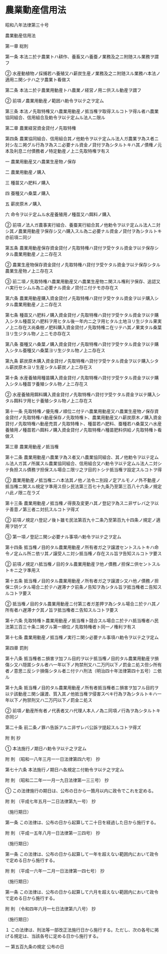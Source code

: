 # 農業動産信用法

昭和八年法律第三十号

農業動産信用法

第一章 総則

第一条 本法ニ於テ農業トハ耕作、養畜又ハ養蚕ノ業務及之ニ附随スル業務ヲ謂フ

② 水産動植物ノ採捕若ハ養殖又ハ薪炭生産ノ業務及之ニ附随スル業務ハ本法ノ適用ニ関シテハ之ヲ農業ト看做ス

第二条 本法ニ於テ農業用動産トハ農業ノ経営ノ用ニ供スル動産ヲ謂フ

② 前項ノ農業用動産ノ範囲ハ勅令ヲ以テ之ヲ定ム

第三条 本法ノ先取特権又ハ農業用動産ノ抵当権ヲ取得スルコトヲ得ル者ハ農業協同組合、信用組合及勅令ヲ以テ定ムル法人ニ限ル

第二章 農業経営資金貸付ノ先取特権

第四条 農業協同組合、信用組合其ノ他勅令ヲ以テ定ムル法人ガ農業ヲ為ス者ニ対シ左ニ掲グル行為ヲ為スニ必要ナル資金ノ貸付ヲ為シタルトキハ其ノ債権ノ元本及利息ニ付債務者ノ特定動産ノ上ニ先取特権ヲ有ス

一 農業用動産又ハ農業生産物ノ保存

二 農業用動産ノ購入

三 種苗又ハ肥料ノ購入

四 蚕種又ハ桑葉ノ購入

五 薪炭原木ノ購入

六 命令ヲ以テ定ムル水産養殖用ノ種苗又ハ餌料ノ購入

② 前項ノ法人ガ農事実行組合、養蚕実行組合其ノ他勅令ヲ以テ定ムル法人ニ対シ其ノ農業用動産ヲ保存シ又ハ購入スル為ニ必要ナル資金ノ貸付ヲ為シタルトキ亦前項ニ同ジ

第五条 農業用動産保存資金貸付ノ先取特権ハ貸付ヲ受ケタル資金ヲ以テ保存シタル農業用動産ノ上ニ存在ス

② 農業生産物保存資金貸付ノ先取特権ハ貸付ヲ受ケタル資金ヲ以テ保存シタル農業生産物ノ上ニ存在ス

③ 前二項ノ先取特権ハ農業用動産又ハ農業生産物ニ関スル権利ヲ保存、追認又ハ実行セシムル為ニ必要ナル資金ノ貸付ニ付テモ亦存在ス

第六条 農業用動産購入資金貸付ノ先取特権ハ貸付ヲ受ケタル資金ヲ以テ購入シタル農業用動産ノ上ニ存在ス

第七条 種苗又ハ肥料ノ購入資金貸付ノ先取特権ハ貸付ヲ受ケタル資金ヲ以テ購入シタル種苗又ハ肥料ヲ用ヒタル後一年内ニ之ヲ用ヒタル土地ヨリ生ジタル果実ノ上ニ存在ス尚桑樹ノ肥料購入資金貸付ノ先取特権ニ在リテハ其ノ果実タル桑葉ヨリ生ジタル物ノ上ニモ亦存在ス

第八条 蚕種又ハ桑葉ノ購入資金貸付ノ先取特権ハ貸付ヲ受ケタル資金ヲ以テ購入シタル蚕種又ハ桑葉ヨリ生ジタル物ノ上ニ存在ス

第九条 薪炭原木購入資金貸付ノ先取特権ハ貸付ヲ受ケタル資金ヲ以テ購入シタル薪炭原木ヨリ生産シタル薪炭ノ上ニ存在ス

第十条 水産養殖用種苗購入資金貸付ノ先取特権ハ貸付ヲ受ケタル資金ヲ以テ購入シタル種苗ヲ養殖シタル物ノ上ニ存在ス

② 水産養殖用餌料購入資金貸付ノ先取特権ハ貸付ヲ受ケタル資金ヲ以テ購入シタル餌料ヲ用ヒテ養殖シタル物ノ上ニ存在ス

第十一条 先取特権ノ優先権ノ順位ニ付テハ農業用動産又ハ農業生産物ノ保存資金貸付ノ先取特権ハ動産保存ノ先取特権ト、農業用動産又ハ薪炭原木ノ購入資金貸付ノ先取特権ハ動産売買ノ先取特権ト、種苗若ハ肥料、蚕種若ハ桑葉又ハ水産養殖用ノ種苗若ハ餌料ノ購入資金貸付ノ先取特権ハ種苗肥料供給ノ先取特権ト看做ス

第三章 農業用動産ノ抵当権

第十二条 農業用動産ハ農業ヲ為ス者又ハ農業協同組合、其ノ他勅令ヲ以テ定ムル法人ガ其ノ所属スル農業協同組合、信用組合又ハ勅令ヲ以テ定ムル法人ニ対シテ負担スル債務ヲ担保スル場合ニ限リ之ヲ目的トシテ抵当権ヲ設定スルコトヲ得

② 農業用動産ノ抵当権ニハ本法其ノ他ノ法令ニ別段ノ定アルモノノ外不動産ノ抵当権ニ関スル規定ヲ準用ス但シ民法第三百七十九条乃至第三百八十六条ノ規定ハ此ノ限ニ在ラズ

第十三条 農業用動産ノ抵当権ノ得喪及変更ハ其ノ登記ヲ為スニ非ザレバ之ヲ以テ善意ノ第三者ニ対抗スルコトヲ得ズ

② 前項ノ規定ハ登記ノ後ト雖モ民法第百九十二条乃至第百九十四条ノ規定ノ適用ヲ妨ゲズ

③ 第一項ノ登記ニ関シ必要ナル事項ハ勅令ヲ以テ之ヲ定ム

第十四条 抵当権ノ目的タル農業用動産ノ所有者ガ之ヲ譲渡セントスルトキハ命令ノ定ムル所ニ依リ其ノ譲受人ニ対シ抵当権ノ存在スル旨ヲ告知スルコトヲ要ス

② 前項ノ規定ハ抵当権ノ目的タル農業用動産ヲ他ノ債務ノ担保ニ供セントスルトキニ之ヲ準用ス

第十五条 抵当権ノ目的タル農業用動産ノ所有者ガ之ヲ譲渡シ又ハ他ノ債務ノ担保ニ供シタル場合ニ於テハ遅滞ナク前条ノ告知ヲ為シタル旨ヲ抵当権者ニ告知スルコトヲ要ス

② 抵当権ノ目的タル農業用動産ニ付第三者ガ差押ヲ為シタル場合ニ於テハ其ノ所有者ハ遅滞ナク其ノ旨ヲ抵当権者ニ告知スルコトヲ要ス

第十六条 先取特権ト農業用動産ノ抵当権ト競合スル場合ニ於テハ抵当権者ハ民法第三百三十条ニ掲グル第一順位ノ先取特権者ト同一ノ権利ヲ有ス

第十七条 農業用動産ノ抵当権ノ実行ニ関シ必要ナル事項ハ勅令ヲ以テ之ヲ定ム

第四章 罰則

第十八条 抵当権者ニ損害ヲ加フル目的ヲ以テ抵当権ノ目的タル農業用動産ヲ損傷シ又ハ隠匿シタル者ハ一年以下ノ拘禁刑又ハ二万円以下ノ罰金ニ処ス但シ所有者ノ意思ニ反シテ損傷シタル者ニ付テハ刑法（明治四十年法律第四十五号）ニ依ル

第十九条 抵当権ノ目的タル農業用動産ノ所有者抵当権者ニ損害ヲ加フル目的ヲ以テ該動産ニ関シ譲渡、質入其ノ他抵当権ヲ侵害スベキ行為ヲ為シタルトキハ一年以下ノ拘禁刑又ハ二万円以下ノ罰金ニ処ス

② 前項ノ動産所有者ノ代表者又ハ代理人本人ノ為ニ同項ノ行為ヲ為シタルトキ亦同ジ

第二十条 前二条ノ罪ハ告訴アルニ非ザレバ公訴ヲ提起スルコトヲ得ズ

附 則 抄

① 本法施行ノ期日ハ勅令ヲ以テ之ヲ定ム

附 則 （昭和一八年三月一一日法律第四六号） 抄

第七十六条 本法施行ノ期日ハ各規定ニ付勅令ヲ以テ之ヲ定ム

附 則 （昭和二二年一一月一九日法律第一三三号） 抄

① この法律施行の期日は、公布の日から一箇月以内に政令でこれを定める。

附 則 （平成七年五月一二日法律第九一号） 抄

（施行期日）

第一条 この法律は、公布の日から起算して二十日を経過した日から施行する。

附 則 （平成一五年八月一日法律第一三四号） 抄

（施行期日）

第一条 この法律は、公布の日から起算して一年を超えない範囲内において政令で定める日から施行する。

附 則 （平成一六年一二月一日法律第一四七号） 抄

（施行期日）

第一条 この法律は、公布の日から起算して六月を超えない範囲内において政令で定める日から施行する。

附 則 （令和四年六月一七日法律第六八号） 抄

（施行期日）

１ この法律は、刑法等一部改正法施行日から施行する。ただし、次の各号に掲げる規定は、当該各号に定める日から施行する。

一 第五百九条の規定 公布の日
